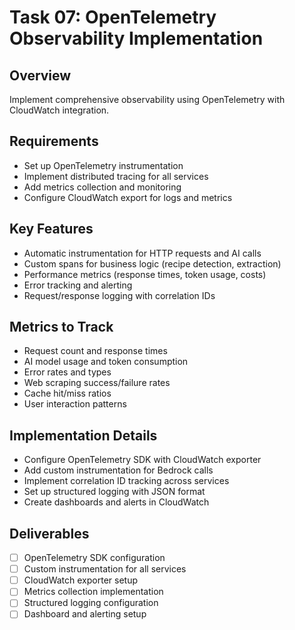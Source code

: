 # Task 07: OpenTelemetry Observability Implementation

## Overview
Implement comprehensive observability using OpenTelemetry with CloudWatch integration.

## Requirements
- Set up OpenTelemetry instrumentation
- Implement distributed tracing for all services
- Add metrics collection and monitoring
- Configure CloudWatch export for logs and metrics

## Key Features
- Automatic instrumentation for HTTP requests and AI calls
- Custom spans for business logic (recipe detection, extraction)
- Performance metrics (response times, token usage, costs)
- Error tracking and alerting
- Request/response logging with correlation IDs

## Metrics to Track
- Request count and response times
- AI model usage and token consumption
- Error rates and types
- Web scraping success/failure rates
- Cache hit/miss ratios
- User interaction patterns

## Implementation Details
- Configure OpenTelemetry SDK with CloudWatch exporter
- Add custom instrumentation for Bedrock calls
- Implement correlation ID tracking across services
- Set up structured logging with JSON format
- Create dashboards and alerts in CloudWatch

## Deliverables
- [ ] OpenTelemetry SDK configuration
- [ ] Custom instrumentation for all services
- [ ] CloudWatch exporter setup
- [ ] Metrics collection implementation
- [ ] Structured logging configuration
- [ ] Dashboard and alerting setup